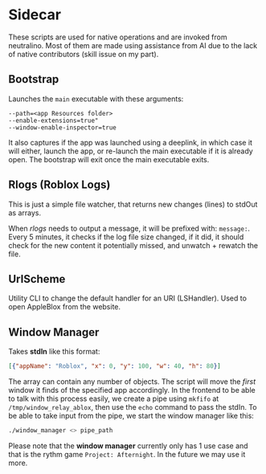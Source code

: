 # Sidecar

These scripts are used for native operations and are invoked from neutralino. Most of them are made using assistance from AI due to the lack of native contributors (skill issue on my part).

## Bootstrap

Launches the `main` executable with these arguments:
```
--path=<app Resources folder>
--enable-extensions=true"
--window-enable-inspector=true
```

It also captures if the app was launched using a deeplink, in which case it will either, launch the app, or re-launch the main executable if it is already open. The bootstrap will exit once the main executable exits.

## Rlogs (Roblox Logs)

This is just a simple file watcher, that returns new changes (lines) to stdOut as arrays.

When *rlogs* needs to output a message, it will be prefixed with: `message:`. Every 5 minutes, it checks if the log file size changed, if it did, it should check for the new content it potentially missed, and unwatch + rewatch the file.

## UrlScheme

Utility CLI to change the default handler for an URI (LSHandler). Used to open AppleBlox from the website.

## Window Manager

Takes **stdIn** like this format:
```json
[{"appName": "Roblox", "x": 0, "y": 100, "w": 40, "h": 80}]
```
The array can contain any number of objects. The script will move the *first* window it finds of the specified app accordingly. In the frontend to be able to talk with this process easily, we create a pipe using `mkfifo` at `/tmp/window_relay_ablox`, then use the `echo` command to pass the stdIn. To be able to take input from the pipe, we start the window manager like this:

```bash
./window_manager <> pipe_path
```

Please note that the **window manager** currently only has 1 use case and that is the rythm game `Project: Afternight`. In the future we may use it more.